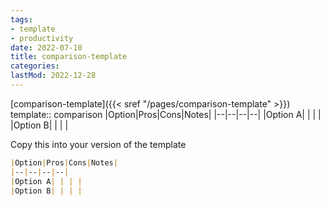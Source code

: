 ```yaml
---
tags:
- template
- productivity
date: 2022-07-10
title: comparison-template
categories:
lastMod: 2022-12-28
---
```

[comparison-template]({{< sref "/pages/comparison-template" >}})
template:: comparison
|Option|Pros|Cons|Notes|
|--|--|--|--|
|Option A| | | | 
|Option B| | | |

Copy this into your version of the template

```md
|Option|Pros|Cons|Notes|
|--|--|--|--|
|Option A| | | | 
|Option B| | | |
```
